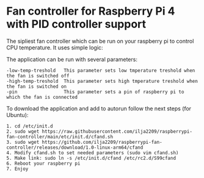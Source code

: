# Fan controller for Raspberry Pi 4 with PID controller support
The sipliest fan controller which can be run on your raspberry pi to control CPU temperature. It uses simple logic:

The application can be run with several parameters:
```
-low-temp-treshold   This parameter sets low tmperature treshold when the fan is switched off
-high-temp-treshold  This parameter sets high tmperature treshold when the fan is switched on
-pin                 This parameter sets a pin of raspberry pi to which the fan is connected
```

To download the application and add to autorun follow the next steps (for Ubuntu):
```
1. cd /etc/init.d
2. sudo wget https://raw.githubusercontent.com/ilja2209/raspberrypi-fan-controller/main/etc/init.d/cfand.sh
3. sudo wget https://github.com/ilja2209/raspberrypi-fan-controller/releases/download/1.0-linux-arm64/cfand
4. Modify cfand.sh to set needed parameters (sudo vim cfand.sh)
5. Make link: sudo ln -s /etc/init.d/cfand /etc/rc2.d/S99cfand
6. Reboot your raspberry pi
7. Enjoy
```
